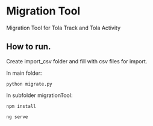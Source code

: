 # Migration Tool

Migration Tool for Tola Track and Tola Activity

## How to run.

Create import_csv folder and fill with csv files for import.

In main folder:

```
python migrate.py
```

In subfolder migrationTool:

```
npm install

ng serve
```